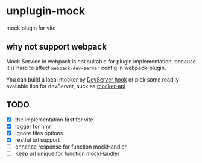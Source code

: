 # unplugin-mock
mock plugin for vite

## why not support webpack

Mock Service in webpack is not suitable for plugin implementation, because it is hard to affect `webpack-dev-server` config in webpack-plugin.

You can build a local mocker by [DevServer hook](https://webpack.js.org/configuration/dev-server/) or pick some readily available libs for devServer, suck as [mocker-api](https://github.com/jaywcjlove/mocker-api)


## TODO

- [x] the implementation first for vite
- [x] logger for hmr
- [x] ignore files options
- [x] restful url support
- [ ] enhance response for function mockHandler
- [ ] Keep url unique for function mockHandler
